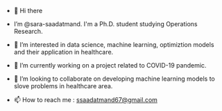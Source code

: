 - 👋 Hi there

- I’m @sara-saadatmand. I'm a Ph.D. student studying Operations Research.
- 👀 I’m interested in data science, machine learning, optimiztion models and their application in healthcare.
- 🌱 I’m currently working on a project related to COVID-19 pandemic.
- 💞️ I’m looking to collaborate on developing machine learning models to slove problems in healthcare area.
- 📫 How to reach me :
ssaadatmand67@gmail.com
<!---
sara-saadatmand/sara-saadatmand is a ✨ special ✨ repository because its `README.md` (this file) appears on your GitHub profile.
You can click the Preview link to take a look at your changes.
--->
